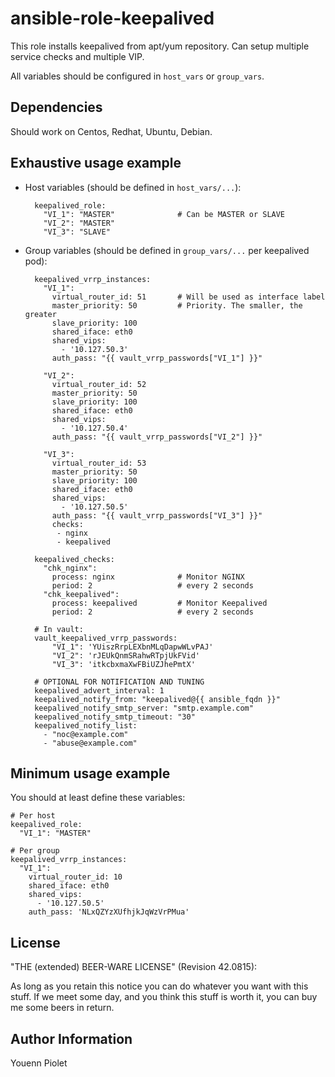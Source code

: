ansible-role-keepalived
=======================
This role installs keepalived from apt/yum repository.
Can setup multiple service checks and multiple VIP.

All variables should be configured in `host_vars` or `group_vars`.

Dependencies
------------
Should work on Centos, Redhat, Ubuntu, Debian.

Exhaustive usage example
------------------------

* Host variables (should be defined in `host_vars/...`):


        keepalived_role:
          "VI_1": "MASTER"              # Can be MASTER or SLAVE
          "VI_2": "MASTER"
          "VI_3": "SLAVE"


* Group variables (should be defined in `group_vars/...` per keepalived pod):


        keepalived_vrrp_instances:
          "VI_1":
            virtual_router_id: 51       # Will be used as interface label
            master_priority: 50         # Priority. The smaller, the greater
            slave_priority: 100
            shared_iface: eth0
            shared_vips:
              - '10.127.50.3'
            auth_pass: "{{ vault_vrrp_passwords["VI_1"] }}"

          "VI_2":
            virtual_router_id: 52
            master_priority: 50
            slave_priority: 100
            shared_iface: eth0
            shared_vips:
              - '10.127.50.4'
            auth_pass: "{{ vault_vrrp_passwords["VI_2"] }}"

          "VI_3":
            virtual_router_id: 53
            master_priority: 50
            slave_priority: 100
            shared_iface: eth0
            shared_vips:
              - '10.127.50.5'
            auth_pass: "{{ vault_vrrp_passwords["VI_3"] }}"
            checks:
             - nginx
             - keepalived

        keepalived_checks:
          "chk_nginx":
            process: nginx              # Monitor NGINX
            period: 2                   # every 2 seconds
          "chk_keepalived":
            process: keepalived         # Monitor Keepalived
            period: 2                   # every 2 seconds

        # In vault:
        vault_keepalived_vrrp_passwords:
            "VI_1": 'YUiszRrpLEXbnMLqDapwWLvPAJ'
            "VI_2": 'rJEUkQnmSRahwRTpjUkFVid'
            "VI_3": 'itkcbxmaXwFBiUZJhePmtX'

        # OPTIONAL FOR NOTIFICATION AND TUNING
        keepalived_advert_interval: 1
        keepalived_notify_from: "keepalived@{{ ansible_fqdn }}"
        keepalived_notify_smtp_server: "smtp.example.com"
        keepalived_notify_smtp_timeout: "30"
        keepalived_notify_list:
          - "noc@example.com"
          - "abuse@example.com"



Minimum usage example
---------------------
You should at least define these variables:

    # Per host
    keepalived_role:
      "VI_1": "MASTER"

    # Per group
    keepalived_vrrp_instances:
      "VI_1":
        virtual_router_id: 10
        shared_iface: eth0
        shared_vips:
          - '10.127.50.5'
        auth_pass: 'NLxQZYzXUfhjkJqWzVrPMua'


License
-------
"THE (extended) BEER-WARE LICENSE" (Revision 42.0815):

As long as you retain this notice you can do whatever you want with this stuff.
If we meet some day, and you think this stuff is worth it, you can buy me some
beers in return.


Author Information
------------------
Youenn Piolet
